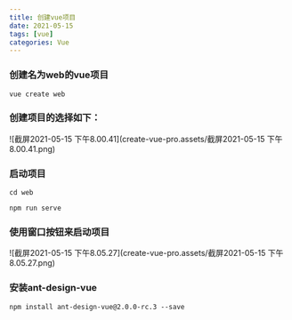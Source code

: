```yaml
---
title: 创建vue项目
date: 2021-05-15
tags: [vue]
categories: Vue
---
```


### 创建名为web的vue项目

```shell
vue create web
```

### 创建项目的选择如下：

![截屏2021-05-15 下午8.00.41](create-vue-pro.assets/截屏2021-05-15 下午8.00.41.png)

### 启动项目

```shell
cd web
```

```shell
npm run serve
```

### 使用窗口按钮来启动项目

![截屏2021-05-15 下午8.05.27](create-vue-pro.assets/截屏2021-05-15 下午8.05.27.png)



### 安装ant-design-vue

```shell
npm install ant-design-vue@2.0.0-rc.3 --save
```


